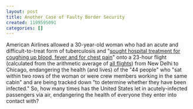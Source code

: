 ```yaml
---
layout: post
title: Another Case of Faulty Border Security
created: 1199595091
categories: []
---
```

American Airlines allowed a 30-year-old woman who had an acute and difficult-to-treat form of tuberculosis and "<a href="http://www.reuters.com/article/latestCrisis/idUSN04326416" rel="external">sought hospital treatment for coughing up blood, fever and for chest pain</a>" onto a 23-hour flight (calculated from the arithmetic average of <a href="http://www.flightstochicagous.com/flights-chicago/cheap-flights/delhi/" rel="external">all flights</a>) from New Delhi to Chicago, endangering the health (and lives) of the "44 people" who "sat within two rows of the woman or were crew members working in the same cabin" and are being tracked down "to determine whether they have been infected." So, how many times has the United States let in acutely-infected passengers via air, endangering the health of everyone they enter into contact with?
